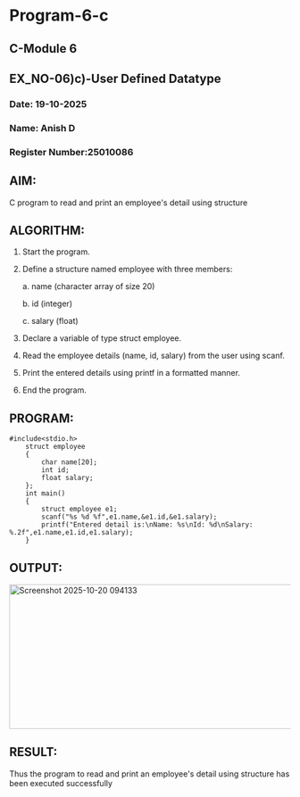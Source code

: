 # Program-6-c
## C-Module 6
## EX_NO-06)c)-User Defined Datatype
### Date: 19-10-2025
### Name: Anish D
### Register Number:25010086
## AIM:
C program to read and print an employee's detail using structure
## ALGORITHM:
1. Start the program.
2. Define a structure named employee with three members: 

    a. name (character array of size 20)  

    b. id (integer)  

    c. salary (float)  

3. Declare a variable of type struct employee.
4. Read the employee details (name, id, salary) from the user using scanf.
5. Print the entered details using printf in a formatted manner.
6. End the program.

## PROGRAM:
```
#include<stdio.h>
    struct employee
    {
        char name[20];
        int id;
        float salary;
    };
    int main()
    {
        struct employee e1;
        scanf("%s %d %f",e1.name,&e1.id,&e1.salary);
        printf("Entered detail is:\nName: %s\nId: %d\nSalary: %.2f",e1.name,e1.id,e1.salary);
    }
```
## OUTPUT:
<img width="841" height="259" alt="Screenshot 2025-10-20 094133" src="https://github.com/user-attachments/assets/b0f39204-1fc6-4965-8181-47027eda4994" />

## RESULT:
Thus the program to read and print an employee's detail using structure has been executed successfully
